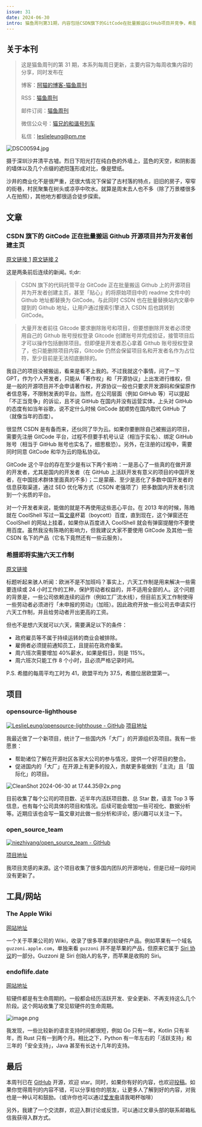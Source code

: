 ```yaml
---
issue: 31
date: 2024-06-30
intro: 猫鱼周刊第31期，内容包括CSDN旗下的GitCode在批量搬运GitHub项目并竞争，希腊将实行六天工作制，还有两个开源项目推荐：opensource-lighthouse和open_source_team。还介绍了The Apple Wiki和endoflife.date这两个网站。
---
```


## 关于本刊

> 这是猫鱼周刊的第 31 期，本系列每周日更新，主要内容为每周收集内容的分享，同时发布在
>
> 博客：[阿猫的博客-猫鱼周刊](https://ameow.xyz/categories/weekly)
>
> RSS：[猫鱼周刊](https://ameow.xyz/feed/categories/weekly.xml)
>
> 邮件订阅：[猫鱼周刊](https://quail.ink/ameow)
>
> 微信公众号：[猫兄的和谐号列车](http://img.ameow.xyz/202401141448662.png)
>
> 私信：[leslieleung@pm.me](mailto:leslieleung@pm.me)

![DSC00594.jpg](https://img.ameow.xyz/202406301719986.jpg)

摄于深圳沙井清平古墟。烈日下阳光打在纯白色的外墙上，蓝色的天空，和阴影面的墙体以及几个点缀的遮阳篷形成对比，像是壁纸。

沙井的商业化不是很严重，还很大情况下保留了古村落的特点，旧旧的房子，窄窄的街巷，村民聚集在树头或凉亭中吹水。就算是周末去人也不多（除了万景楼很多人在拍照），其他地方都很适合徒步探索。

## 文章

### CSDN 旗下的 GitCode 正在批量搬运 Github 开源项目并为开发者创建主页

[原文链接 1](https://www.landiannews.com/archives/104662.html)
[原文链接 2](https://www.landiannews.com/archives/104677.html)

这是两条前后连续的新闻。tl;dr:

> CSDN 旗下的代码托管平台 GitCode 正在批量搬运 Github 上的开源项目并为开发者创建主页，甚至「贴心」的将原始项目中的 readme 文件中的 Github 地址都替换为 GitCode。与此同时 CSDN 也在批量替换站内文章中提到的 Github 地址，让用户通过搜索引擎进入 CSDN 后也跳转到 GitCode。

> 大量开发者前往 Gitcode 要求删除账号和项目，但要想删除开发者必须使用自己的 Github 账号授权登录 Gitcode 创建账号并完成验证，接管项目后才可以操作包括删除项目。但即便是开发者忍心拿着 Github 账号授权登录了，也只能删除项目内容，Gitcode 仍然会保留项目名和开发者名作为占位符，至少目前是无法彻底删除的。

我自己的项目没被搬运，看来是看不上我的。不过我就这个事情，问了一下 GPT，作为个人开发者，只能从「著作权」和「开源协议」上出发进行维权，但是一般的开源项目并不会申请著作权，开源协议一般也只要求开发源码和保留原作者信息等，不限制发表的平台。当然，在公司层面（例如 GitHub 等）可以提起「不正当竞争」的诉讼，且不说 GitHub 在国内并没有运营实体，上头对 GitHub 的态度有如当年谷歌，说不定什么时候 GitCode 就顺势在国内取代 GitHub 了（就像当年的百度）。

很显然 CSDN 是有备而来，还伙同了华为云。如果你要删除自己被搬运的项目，需要先注册 GitCode 平台，过程不但要手机号认证（相当于实名）、绑定 GitHub 账号（相当于 GitHub 账号也实名了，细思极恐）。另外，在注册的过程中，需要同时同意 GitCode 和华为云的隐私协议。

GitCode 这个平台的存在至少是有以下两个影响：一是恶心了一些真的在做开源的开发者，尤其是国内的开发者（在 GitHub 上活跃开发有意义的项目的中国开发者，在中国技术群体里面真的不多）；二是蒙蔽、至少是恶化了多数中国开发者的信息获取渠道，通过 SEO 优化等方式（CSDN 老强项了）把多数国内开发者引流到一个劣质的平台。

对一个开发者来说，能做的就是不再使用这些恶心平台。在 2013 年的时候，陈皓就在 CoolShell 写过一篇[文章](https://coolshell.cn/articles/9308.html)杯葛（boycott）百度，直到现在，这个弹窗还在 CoolShell 的网站上挂着，如果你从百度进入 CoolShell 就会有弹窗提醒你不要使用百度。虽然我没有陈皓的影响力，但我建议大家不要使用 GitCode 及其他一些 CSDN 名下的产品（它名下竟然还有一些云服务）。

### 希腊即将实施六天工作制

[原文链接](https://greekcitytimes.com/2024/06/20/greece-six-day-work-week/)

标题听起来骇人听闻：欧洲不是不加班吗？事实上，六天工作制是用来解决一些需要连续或 24 小时工作的工种，保护劳动者权益的，并不适用全部的人。这个问题的背景是，一些公司依赖连续的运作（例如工厂流水线），但目前五天工作制使得一些劳动者必须进行「未申报的劳动」（加班）。因此政府开放一些公司去申请实行六天工作制，并且给劳动者开出更高的工资。

但也不是想六天就可以六天，需要满足以下的条件：

- 政府雇员等不属于持续运转的商业会被排除。
- 雇佣者必须提前通知员工，且提前在政府备案。
- 周六班次需要增加 40%薪水，如果是假日，则是 115%。
- 周六班次只能工作 8 个小时，且必须严格记录时间。

P.S. 希腊的每周平均工时为 41，欧盟平均为 37.5，希腊位居欧盟第一。

## 项目

### opensource-lighthouse

[![LeslieLeung/opensource-lighthouse - GitHub](https://gh-card.dev/repos/LeslieLeung/opensource-lighthouse.svg)](https://github.com/LeslieLeung/opensource-lighthouse)
[项目地址](https://github.com/LeslieLeung/opensource-lighthouse)

我最近做了一个新项目，统计了一些国内外「大厂」的开源组织及项目。我有一些愿景：

- 帮助诸位了解在开源社区各家大公司的参与情况，提供一个好项目的整合。
- 促进国内的「大厂」在开源上有更多的投入，贡献更多能做到「主流」且「国际化」的项目。

![CleanShot 2024-06-30 at 17.44.35@2x.png](https://img.ameow.xyz/202406301744736.png)

目前收集了每个公司的项目数、近半年内活跃项目数、总 Star 数，语言 Top 3 等信息，也有每个公司具体的项目和情况。后续可能会增加一些可视化、数据分析等。近期应该也会写一篇文章对此做一些分析和评论，感兴趣可以关注一下。

### open_source_team

[![niezhiyang/open_source_team - GitHub](https://gh-card.dev/repos/niezhiyang/open_source_team.svg)](https://github.com/niezhiyang/open_source_team)

[项目地址](https://github.com/niezhiyang/open_source_team)

我项目灵感的来源。这个项目收集了很多国内团队的开源地址，但是已经一段时间没有更新了。

## 工具/网站

### The Apple Wiki

[网站地址](https://theapplewiki.com)

一个关于苹果公司的 Wiki，收录了很多苹果的软硬件产品。例如苹果有一个域名 `guzzoni.apple.com`，单独来看 `guzzoni` 并不是苹果的产品，但原来它属于 [Siri 协议](https://theapplewiki.com/wiki/Siri_Protocol)的一部分。Guzzoni 是 Siri 创始人的名字，而苹果是收购的 Siri。

### endoflife.date

[网站地址](https://endoflife.date/)

软硬件都是有生命周期的。一般都会经历活跃开发、安全更新、不再支持这么几个阶段。这个网站收集了常见软硬件的生命周期。

![image.png](https://img.ameow.xyz/202406301752173.png)

我发现，一些比较新的语言支持时间都很短，例如 Go 只有一年，Kotlin 只有半年，而 Rust 只有一到两个月。相比之下，Python 有一年左右的「活跃支持」和三年的「安全支持」，Java 甚至有长达十几年的支持。

## 最后

本周刊已在 [GitHub](https://github.com/LeslieLeung/cat-fish-weekly) 开源，欢迎 star。同时，如果你有好的内容，也欢迎[投稿](https://github.com/LeslieLeung/cat-fish-weekly/issues/new?assignees=LeslieLeung&labels=&projects=&template=recommendations.md)。如果你觉得周刊的内容不错，可以分享给你的朋友，让更多人了解到好的内容，对我也是一种认可和鼓励。（或许你也可以通过[爱发电](https://afdian.net/a/3verest)请我喝杯咖啡）

另外，我建了一个交流群，欢迎入群讨论或反馈，可以通过文章头部的联系邮箱私信我获得入群方式。
